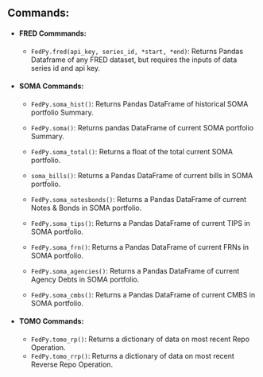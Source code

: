 ## Commands:

 - #### FRED Commmands:
    - `FedPy.fred(api_key, series_id, *start, *end)`: Returns Pandas Dataframe
                                                   of any FRED dataset, but requires
                                                   the inputs of data series id and api key.
                                                

 - #### SOMA Commands:
    - `FedPy.soma_hist()`: Returns Pandas DataFrame of
                  historical SOMA portfolio Summary.
                  
    - `FedPy.soma()`: Returns pandas DataFrame of
            current SOMA portfolio Summary.
            
    - `FedPy.soma_total()`: Returns a float of the total
                   current SOMA portfolio.
                   
    - `soma_bills()`: Returns a Pandas DataFrame of
                   current bills in SOMA portfolio.
                   
    - `FedPy.soma_notesbonds()`: Returns a Pandas DataFrame of
                        current Notes & Bonds in SOMA portfolio.
                        
    - `FedPy.soma_tips()`: Returns a Pandas DataFrame of 
                  current TIPS in SOMA portfolio.
                  
    - `FedPy.soma_frn()`: Returns a Pandas DataFrame of
                  current FRNs in SOMA portfolio.
                  
    - `FedPy.soma_agencies()`: Returns a Pandas DataFrame of
                      current Agency Debts in SOMA portfolio.
                      
    - `FedPy.soma_cmbs()`: Returns a Pandas DataFrame of
                  current CMBS in SOMA portfolio.

 - #### TOMO Commands:
    - `FedPy.tomo_rp()`: Returns a dictionary of data on
                   most recent Repo Operation.
    -  `FedPy.tomo_rrp()`: Returns a dictionary of data on
                   most recent Reverse Repo Operation.
